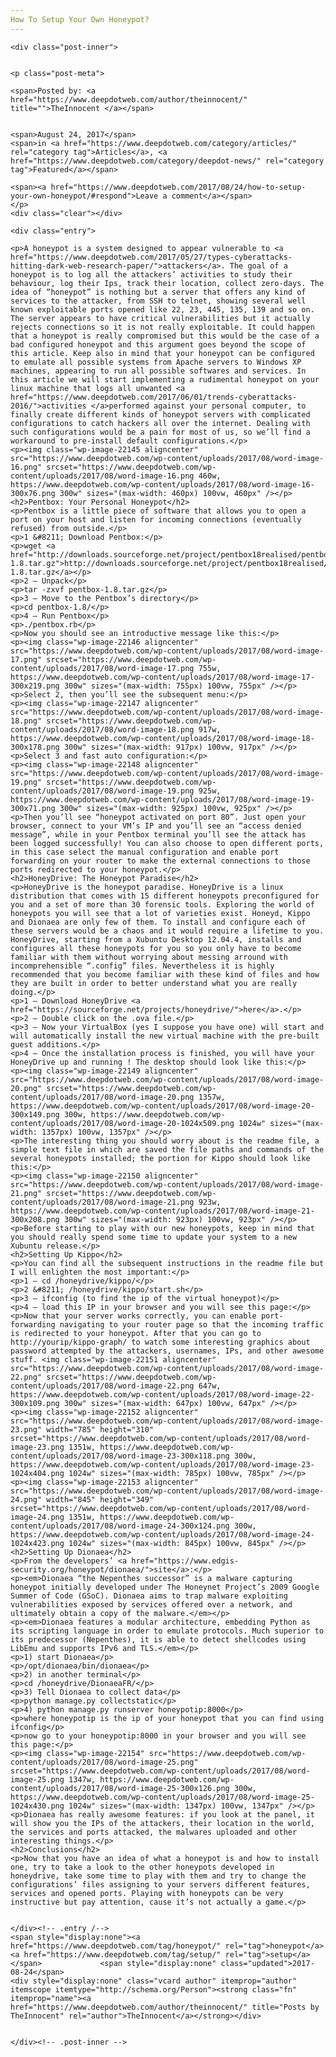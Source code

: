 ```yaml
---
How To Setup Your Own Honeypot?
---
```

<article class="post-listing post-22141 post type-post status-publish format-standard has-post-thumbnail hentry category-articles category-deepdot-news tag-honeypot tag-setup">
    
    <div class="post-inner">
    
    
    <p class="post-meta">
    
    <span>Posted by: <a href="https://www.deepdotweb.com/author/theinnocent/" title="">TheInnocent </a></span>
    
    
    <span>August 24, 2017</span>
    <span>in <a href="https://www.deepdotweb.com/category/articles/" rel="category tag">Articles</a>, <a href="https://www.deepdotweb.com/category/deepdot-news/" rel="category tag">Featured</a></span>
    
    <span><a href="https://www.deepdotweb.com/2017/08/24/how-to-setup-your-own-honeypot/#respond">Leave a comment</a></span>
    </p>
    <div class="clear"></div>
    
    <div class="entry">
    
    <p>A honeypot is a system designed to appear vulnerable to <a href="https://www.deepdotweb.com/2017/05/27/types-cyberattacks-hitting-dark-web-research-paper/">attackers</a>. The goal of a honeypot is to log all the attackers’ activities to study their behaviour, log their Ips, track their location, collect zero-days. The idea of “honeypot” is nothing but a server that offers any kind of services to the attacker, from SSH to telnet, showing several well known exploitable ports opened like 22, 23, 445, 135, 139 and so on. The server appears to have critical vulnerabilities but it actually rejects connections so it is not really exploitable. It could happen that a honeypot is really compromised but this would be the case of a bad configured honeypot and this argument goes beyond the scope of this article. Keep also in mind that your honeypot can be configured to emulate all possible systems from Apache servers to Windows XP machines, appearing to run all possible softwares and services. In this article we will start implementing a rudimental honeypot on your linux machine that logs all unwanted <a href="https://www.deepdotweb.com/2017/06/01/trends-cyberattacks-2016/">activities </a>performed against your personal computer, to finally create different kinds of honeypot servers with complicated configurations to catch hackers all over the internet. Dealing with such configurations would be a pain for most of us, so we’ll find a workaround to pre-install default configurations.</p>
    <p><img class="wp-image-22145 aligncenter" src="https://www.deepdotweb.com/wp-content/uploads/2017/08/word-image-16.png" srcset="https://www.deepdotweb.com/wp-content/uploads/2017/08/word-image-16.png 460w, https://www.deepdotweb.com/wp-content/uploads/2017/08/word-image-16-300x76.png 300w" sizes="(max-width: 460px) 100vw, 460px" /></p>
    <h2>Pentbox: Your Personal Honeypot</h2>
    <p>Pentbox is a little piece of software that allows you to open a port on your host and listen for incoming connections (eventually refused) from outside.</p>
    <p>1 &#8211; Download Pentbox:</p>
    <p>wget <a href="http://downloads.sourceforge.net/project/pentbox18realised/pentbox-1.8.tar.gz">http://downloads.sourceforge.net/project/pentbox18realised/pentbox-1.8.tar.gz</a></p>
    <p>2 – Unpack</p>
    <p>tar -zxvf pentbox-1.8.tar.gz</p>
    <p>3 – Move to the Pentbox’s directory</p>
    <p>cd pentbox-1.8/</p>
    <p>4 – Run Pentbox</p>
    <p>./pentbox.rb</p>
    <p>Now you should see an introductive message like this:</p>
    <p><img class="wp-image-22146 aligncenter" src="https://www.deepdotweb.com/wp-content/uploads/2017/08/word-image-17.png" srcset="https://www.deepdotweb.com/wp-content/uploads/2017/08/word-image-17.png 755w, https://www.deepdotweb.com/wp-content/uploads/2017/08/word-image-17-300x219.png 300w" sizes="(max-width: 755px) 100vw, 755px" /></p>
    <p>Select 2, then you’ll see the subsequent menu:</p>
    <p><img class="wp-image-22147 aligncenter" src="https://www.deepdotweb.com/wp-content/uploads/2017/08/word-image-18.png" srcset="https://www.deepdotweb.com/wp-content/uploads/2017/08/word-image-18.png 917w, https://www.deepdotweb.com/wp-content/uploads/2017/08/word-image-18-300x178.png 300w" sizes="(max-width: 917px) 100vw, 917px" /></p>
    <p>Select 3 and fast auto configuration:</p>
    <p><img class="wp-image-22148 aligncenter" src="https://www.deepdotweb.com/wp-content/uploads/2017/08/word-image-19.png" srcset="https://www.deepdotweb.com/wp-content/uploads/2017/08/word-image-19.png 925w, https://www.deepdotweb.com/wp-content/uploads/2017/08/word-image-19-300x71.png 300w" sizes="(max-width: 925px) 100vw, 925px" /></p>
    <p>Then you’ll see “honeypot activated on port 80”. Just open your browser, connect to your VM’s IP and you’ll see an “access denied message”, while in your Pentbox terminal you’ll see the attack has been logged successfully! You can also choose to open different ports, in this case select the manual configuration and enable port forwarding on your router to make the external connections to those ports redirected to your honeypot.</p>
    <h2>HoneyDrive: The Honeypot Paradise</h2>
    <p>HoneyDrive is the honeypot paradise. HoneyDrive is a linux distribution that comes with 15 different honeypots preconfigured for you and a set of more than 30 forensic tools. Exploring the world of honeypots you will see that a lot of varieties exist. Honeyd, Kippo and Dionaea are only few of them. To install and configure each of these servers would be a chaos and it would require a lifetime to you. HoneyDrive, starting from a Xubuntu Desktop 12.04.4, installs and configures all these honeypots for you so you only have to become familiar with them without worrying about messing arround with incomprehensible “.config” files. Nevertheless it is highly recommended that you become familiar with these kind of files and how they are built in order to better understand what you are really doing.</p>
    <p>1 – Download HoneyDrive <a href="https://sourceforge.net/projects/honeydrive/">here</a>.</p>
    <p>2 – Double click on the .ova file.</p>
    <p>3 – Now your VirtualBox (yes I suppose you have one) will start and will automatically install the new virtual machine with the pre-built guest additions.</p>
    <p>4 – Once the installation process is finished, you will have your HoneyDrive up and running ! The desktop should look like this:</p>
    <p><img class="wp-image-22149 aligncenter" src="https://www.deepdotweb.com/wp-content/uploads/2017/08/word-image-20.png" srcset="https://www.deepdotweb.com/wp-content/uploads/2017/08/word-image-20.png 1357w, https://www.deepdotweb.com/wp-content/uploads/2017/08/word-image-20-300x149.png 300w, https://www.deepdotweb.com/wp-content/uploads/2017/08/word-image-20-1024x509.png 1024w" sizes="(max-width: 1357px) 100vw, 1357px" /></p>
    <p>The interesting thing you should worry about is the readme file, a simple text file in which are saved the file paths and commands of the several honeypots installed; the portion for Kippo should look like this:</p>
    <p><img class="wp-image-22150 aligncenter" src="https://www.deepdotweb.com/wp-content/uploads/2017/08/word-image-21.png" srcset="https://www.deepdotweb.com/wp-content/uploads/2017/08/word-image-21.png 923w, https://www.deepdotweb.com/wp-content/uploads/2017/08/word-image-21-300x208.png 300w" sizes="(max-width: 923px) 100vw, 923px" /></p>
    <p>Before starting to play with our new honeypots, keep in mind that you should really spend some time to update your system to a new Xubuntu release.</p>
    <h2>Setting Up Kippo</h2>
    <p>You can find all the subsequent instructions in the readme file but I will enlighten the most important:</p>
    <p>1 – cd /honeydrive/kippo/</p>
    <p>2 &#8211; /honeydrive/kippo/start.sh</p>
    <p>3 – ifconfig (to find the ip of the virtual honeypot)</p>
    <p>4 – load this IP in your browser and you will see this page:</p>
    <p>Now that your server works correctly, you can enable port-forwarding navigating to your router page so that the incoming traffic is redirected to your honeypot. After that you can go to http://yourip/kippo-graph/ to watch some interesting graphics about password attempted by the attackers, usernames, IPs, and other awesome stuff. <img class="wp-image-22151 aligncenter" src="https://www.deepdotweb.com/wp-content/uploads/2017/08/word-image-22.png" srcset="https://www.deepdotweb.com/wp-content/uploads/2017/08/word-image-22.png 647w, https://www.deepdotweb.com/wp-content/uploads/2017/08/word-image-22-300x109.png 300w" sizes="(max-width: 647px) 100vw, 647px" /></p>
    <p><img class="wp-image-22152 aligncenter" src="https://www.deepdotweb.com/wp-content/uploads/2017/08/word-image-23.png" width="785" height="310" srcset="https://www.deepdotweb.com/wp-content/uploads/2017/08/word-image-23.png 1351w, https://www.deepdotweb.com/wp-content/uploads/2017/08/word-image-23-300x118.png 300w, https://www.deepdotweb.com/wp-content/uploads/2017/08/word-image-23-1024x404.png 1024w" sizes="(max-width: 785px) 100vw, 785px" /></p>
    <p><img class="wp-image-22153 aligncenter" src="https://www.deepdotweb.com/wp-content/uploads/2017/08/word-image-24.png" width="845" height="349" srcset="https://www.deepdotweb.com/wp-content/uploads/2017/08/word-image-24.png 1351w, https://www.deepdotweb.com/wp-content/uploads/2017/08/word-image-24-300x124.png 300w, https://www.deepdotweb.com/wp-content/uploads/2017/08/word-image-24-1024x423.png 1024w" sizes="(max-width: 845px) 100vw, 845px" /></p>
    <h2>Setting Up Dionaea</h2>
    <p>From the developers’ <a href="https://www.edgis-security.org/honeypot/dionaea/">site</a>:</p>
    <p><em>Dionaea “the Nepenthes successor” is a malware capturing honeypot initially developed under The Honeynet Project’s 2009 Google Summer of Code (GSoC). Dionaea aims to trap malware exploiting vulnerabilities exposed by services offered over a network, and ultimately obtain a copy of the malware.</em></p>
    <p><em>Dionaea features a modular architecture, embedding Python as its scripting language in order to emulate protocols. Much superior to its predecessor (Nepenthes), it is able to detect shellcodes using LibEmu and supports IPv6 and TLS.</em></p>
    <p>1) start Dionaea</p>
    <p>/opt/dionaea/bin/dionaea</p>
    <p>2) in another terminal</p>
    <p>cd /honeydrive/DionaeaFR/</p>
    <p>3) Tell Dionaea to collect data</p>
    <p>python manage.py collectstatic</p>
    <p>4) python manage.py runserver honeypotip:8000</p>
    <p>where honeypotip is the ip of your honeypot that you can find using ifconfig</p>
    <p>now go to your honeypotip:8000 in your browser and you will see this page:</p>
    <p><img class="wp-image-22154" src="https://www.deepdotweb.com/wp-content/uploads/2017/08/word-image-25.png" srcset="https://www.deepdotweb.com/wp-content/uploads/2017/08/word-image-25.png 1347w, https://www.deepdotweb.com/wp-content/uploads/2017/08/word-image-25-300x126.png 300w, https://www.deepdotweb.com/wp-content/uploads/2017/08/word-image-25-1024x430.png 1024w" sizes="(max-width: 1347px) 100vw, 1347px" /></p>
    <p>Dionaea has really awesome features: if you look at the panel, it will show you the IPs of the attackers, their location in the world, the services and ports attacked, the malwares uploaded and other interesting things.</p>
    <h2>Conclusions</h2>
    <p>Now that you have an idea of what a honeypot is and how to install one, try to take a look to the other honeypots developed in honeydrive, take some time to play with them and try to change the configurations’ files assigning to your servers different features, services and opened ports. Playing with honeypots can be very instructive but pay attention, cause it’s not actually a game.</p>
    
    
    </div><!-- .entry /-->
    <span style="display:none"><a href="https://www.deepdotweb.com/tag/honeypot/" rel="tag">honeypot</a> <a href="https://www.deepdotweb.com/tag/setup/" rel="tag">setup</a></span>				<span style="display:none" class="updated">2017-08-24</span>
    <div style="display:none" class="vcard author" itemprop="author" itemscope itemtype="http://schema.org/Person"><strong class="fn" itemprop="name"><a href="https://www.deepdotweb.com/author/theinnocent/" title="Posts by TheInnocent" rel="author">TheInnocent</a></strong></div>
    
    
    </div><!-- .post-inner -->
</article><!-- .post-listing -->

